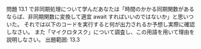 問題 13.1 で非同期処理について学んだあなたは「時間のかかる同期関数があるならば、非同期関数に変換して適宜 await すればいいのではないか」と思いついた。
それでは以下のコードを実行すると何が出力されるか予想し実際に確認しなさい。
また「マイクロタスク」について調査し、この用語を用いて理由を説明しなさい。
出題範囲: 13.3
